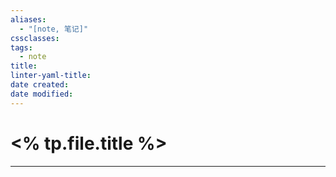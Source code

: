 ```yaml
---
aliases:
  - "[note, 笔记]"
cssclasses: 
tags:
  - note
title: 
linter-yaml-title: 
date created: 
date modified:
---
```

# <% tp.file.title %>
---

